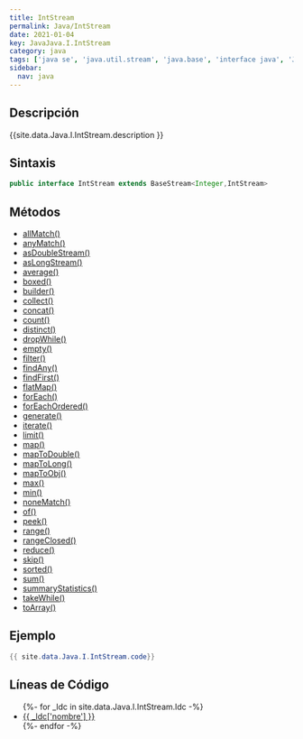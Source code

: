 ```yaml
---
title: IntStream
permalink: Java/IntStream
date: 2021-01-04
key: JavaJava.I.IntStream
category: java
tags: ['java se', 'java.util.stream', 'java.base', 'interface java', 'Java 1.8']
sidebar: 
  nav: java
---
```


## Descripción
{{site.data.Java.I.IntStream.description }}

## Sintaxis
~~~java
public interface IntStream extends BaseStream<Integer,IntStream>
~~~

## Métodos
* [allMatch()](/Java/IntStream/allMatch)
* [anyMatch()](/Java/IntStream/anyMatch)
* [asDoubleStream()](/Java/IntStream/asDoubleStream)
* [asLongStream()](/Java/IntStream/asLongStream)
* [average()](/Java/IntStream/average)
* [boxed()](/Java/IntStream/boxed)
* [builder()](/Java/IntStream/builder)
* [collect()](/Java/IntStream/collect)
* [concat()](/Java/IntStream/concat)
* [count()](/Java/IntStream/count)
* [distinct()](/Java/IntStream/distinct)
* [dropWhile()](/Java/IntStream/dropWhile)
* [empty()](/Java/IntStream/empty)
* [filter()](/Java/IntStream/filter)
* [findAny()](/Java/IntStream/findAny)
* [findFirst()](/Java/IntStream/findFirst)
* [flatMap()](/Java/IntStream/flatMap)
* [forEach()](/Java/IntStream/forEach)
* [forEachOrdered()](/Java/IntStream/forEachOrdered)
* [generate()](/Java/IntStream/generate)
* [iterate()](/Java/IntStream/iterate)
* [limit()](/Java/IntStream/limit)
* [map()](/Java/IntStream/map)
* [mapToDouble()](/Java/IntStream/mapToDouble)
* [mapToLong()](/Java/IntStream/mapToLong)
* [mapToObj()](/Java/IntStream/mapToObj)
* [max()](/Java/IntStream/max)
* [min()](/Java/IntStream/min)
* [noneMatch()](/Java/IntStream/noneMatch)
* [of()](/Java/IntStream/of)
* [peek()](/Java/IntStream/peek)
* [range()](/Java/IntStream/range)
* [rangeClosed()](/Java/IntStream/rangeClosed)
* [reduce()](/Java/IntStream/reduce)
* [skip()](/Java/IntStream/skip)
* [sorted()](/Java/IntStream/sorted)
* [sum()](/Java/IntStream/sum)
* [summaryStatistics()](/Java/IntStream/summaryStatistics)
* [takeWhile()](/Java/IntStream/takeWhile)
* [toArray()](/Java/IntStream/toArray)

## Ejemplo
~~~java
{{ site.data.Java.I.IntStream.code}}
~~~

## Líneas de Código
<ul>
{%- for _ldc in site.data.Java.I.IntStream.ldc -%}
   <li>
       <a href="{{_ldc['url'] }}">{{ _ldc['nombre'] }}</a>
   </li>
{%- endfor -%}
</ul>
